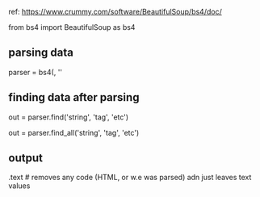 ref: https://www.crummy.com/software/BeautifulSoup/bs4/doc/

from bs4 import BeautifulSoup as bs4


## parsing data

parser = bs4(<page response>, '<parser>'
  
  
## finding data after parsing

out = parser.find('string', 'tag', 'etc')

out = parser.find_all('string', 'tag', 'etc')



## output 

<parsed output>.text   # removes any code (HTML, or w.e was parsed) adn just leaves text values
